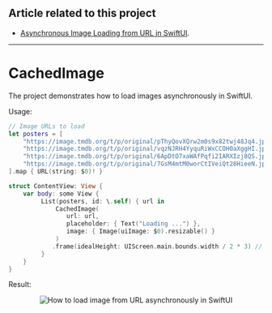 ## Article related to this project

- [Asynchronous Image Loading from URL in SwiftUI](https://www.vadimbulavin.com/asynchronous-swiftui-image-loading-from-url-with-combine-and-swift/).

---

# CachedImage

The project demonstrates how to load images asynchronously in SwiftUI.

Usage:

```swift
// Image URLs to load
let posters = [
    "https://image.tmdb.org/t/p/original/pThyQovXQrw2m0s9x82twj48Jq4.jpg",
    "https://image.tmdb.org/t/p/original/vqzNJRH4YyquRiWxCCOH0aXggHI.jpg",
    "https://image.tmdb.org/t/p/original/6ApDtO7xaWAfPqfi2IARXIzj8QS.jpg",
    "https://image.tmdb.org/t/p/original/7GsM4mtM0worCtIVeiQt28HieeN.jpg"
].map { URL(string: $0)! }

struct ContentView: View {
    var body: some View {
         List(posters, id: \.self) { url in
             CachedImage(
                url: url,
                placeholder: { Text("Loading ...") },
                image: { Image(uiImage: $0).resizable() }
             )
            .frame(idealHeight: UIScreen.main.bounds.width / 2 * 3) // 2:3 aspect ratio
         }
    }
}
```

Result:

<p align="center">
  <img src="https://github.com/V8tr/CachedImage/blob/master/demo.gif" alt="How to load image from URL asynchronously in SwiftUI"/>
</p>

